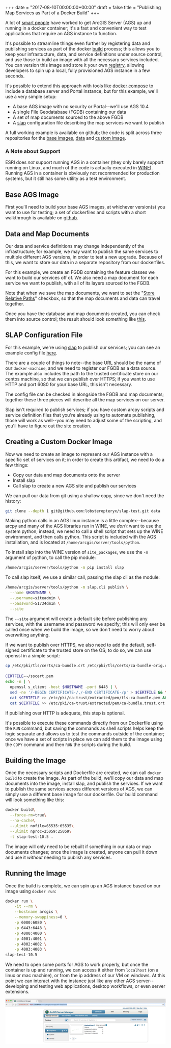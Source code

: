+++
date = "2017-08-10T00:00:00+00:00"
draft = false 
title = "Publishing Map Services as Part of a Docker Build"
+++

A lot of [smart people](https://github.com/mraad/docker-arcgis) have worked to get ArcGIS Server (AGS) up and running in a docker container; it's a fast and convenient way to test applications that require an AGS instance to function.  

It's possible to streamline things even further by registering data and publishing services as part of the docker [build](https://docs.docker.com/engine/reference/commandline/build/) process; this allows you to keep your infrastucture, data, and service definitions under source control, and use those to build an image with all the necessary services included.  You can version this image and store it your own [registry](https://docs.docker.com/registry/), allowing developers to spin up a local, fully provisioned AGS instance in a few seconds.

It's possible to extend this approach with tools like [docker compose](https://docs.docker.com/compose/) to include a database server and Portal instance, but for this example, we'll use a very simple setup:

* A base AGS image with no security or Portal--we'll use AGS 10.4
* A single File Geodatabase (FGDB) containing our data
* A set of map documents sourced to the above FGDB
* A [slap](https://github.com/lobsteropteryx/slap) configuration file describing the map services we want to publish

A full working example is available on github; the code is split across three repositories for the [base images](https://github.com/lobsteropteryx/docker-esri/tree/10.4), [data](https://github.com/lobsteropteryx/slap-test) and [custom image](https://github.com/lobsteropteryx/slap-docker-test/tree/10.4).

### A Note about Support
ESRI does *not* support running AGS in a container (they only barely support running on Linux, and much of the code is actually executed in [WINE](https://www.winehq.org/)).  Running AGS in a container is obviously not recommended for production systems, but it still has some utility as a test environment.

## Base AGS Image
First you'll need to build your base AGS images, at whichever version(s) you want to use for testing; a  set of dockerfiles and scripts with a short walkthrough is available on [github](https://github.com/lobsteropteryx/docker-esri).
 
## Data and Map Documents
Our data and service definitions may change independently of the infrastructure; for example, we may want to publish the same services to multiple different AGS versions, in order to test a new upgrade.  Because of this, we want to store our data in a separate repository from our dockerfiles.

For this example, we create an FGDB containing the feature classes we want to build our services off of.  We also need a map document for each service we want to publish, with all of its layers sourced to the FGDB.

Note that when we save the map documents, we want to set the "[Store Relative Paths](http://desktop.arcgis.com/en/arcmap/latest/map/working-with-arcmap/referencing-data-in-the-map.htm)" checkbox, so that the map documents and data can travel together.

Once you have the database and map documents created, you can check them into source control; the result should look something like [this](https://github.com/lobsteropteryx/slap-test).

## SLAP Configuration File
For this example, we're using [slap](https://github.com/lobsteropteryx/slap) to publish our services; you can see an example config file [here](https://github.com/lobsteropteryx/slap-test/blob/master/config.json).  

There are a couple of things to note--the base URL should be the name of our `docker-machine`, and we need to register our FGDB as a data source.  The example also includes the path to the trusted certificate store on our centos machine, so that we can publish over HTTPS; if you want to use HTTP and port 6080 for your base URL, this isn't necessary.
  
The config file can be checked in alongside the FGDB and map documents; together these three pieces will describe all the map services on our server.

Slap isn't required to publish services; if you have custom arcpy scripts and service definition files that you're already using to automate publishing, those will work as well--you may need to adjust some of the scripting, and you'll have to figure out the site creation.

## Creating a Custom Docker Image
Now we need to create an image to represent our AGS instance with a specific set of services on it; in order to create this artifact, we need to do a few things:

* Copy our data and map documents onto the server
* Install slap
* Call slap to create a new AGS site and publish our services

We can pull our data from git using a shallow copy, since we don't need the history:

```bash
git clone --depth 1 git@github.com:lobsteropteryx/slap-test.git data
```

Making python calls in an AGS linux instance is a little complex--because arcpy and many of the AGS libraries run in WINE, we *don't* want to use the system python; instead, we need to call a shell script that sets up the WINE environment, and then calls python.  This script is included with the AGS installation, and is located at `/home/arcgis/server/tools/python`.

To install slap into the WINE version of `site_packages`, we use the `-m` argument of python, to call the pip module:

```bash
/home/arcgis/server/tools/python -m pip install slap
```

To call slap itself, we use a similar call, passing the slap cli as the module:

```bash
/home/arcgis/server/tools/python -m slap.cli publish \
  --name $HOSTNAME \
  --username=siteadmin \
  --password=51734dm1n \
  --site
```

The `--site` argument will create a default site before publishing any services, with the username and password we specify; this will only ever be called once when we build the image, so we don't need to worry about overwriting anything.

If we want to publish over HTTPS, we also need to add the default, self-signed certificate to the trusted store on the OS; to do so, we can use openssl in a simple script:

```bash
cp /etc/pki/tls/certs/ca-bundle.crt /etc/pki/tls/certs/ca-bundle-orig.crt

CERTFILE=~/sscert.pem
echo -n | \
  openssl s_client -host $HOSTNAME -port 6443 | \
  sed -ne '/-BEGIN CERTIFICATE-/,/-END CERTIFICATE-/p' > $CERTFILE && \
  cat $CERTFILE >> /etc/pki/ca-trust/extracted/pem/tls-ca-bundle.pem && \
  cat $CERTFILE >> /etc/pki/ca-trust/extracted/pem/ca-bundle.trust.crt
```

If publishing over HTTP is adequate, this step is optional.

It's possible to execute these commands directly from our Dockerfile using the `RUN` command, but saving the commands as shell scripts helps keep the logic separate and allows us to test the commands outside of the container; once we have a set of scripts in place we can add them to the image using the `COPY` command and then `RUN` the scripts during the build.

## Building the Image

Once the necessary scripts and Dockerfile are created, we can call `docker build` to create the image.  As part of the build, we'll copy our data and map documents into the image, install slap, and publish the services.  If we want to publish the same services across different versions of AGS, we can simply use a different base image for our dockerfile.  Our build command will look something like this:

```bash
docker build\
  --force-rm=true\
  --no-cache\
  --ulimit nofile=65535:65535\
  --ulimit nproc=25059:25059\
  -t slap-test-10.5 .
```

The image will only need to be rebuilt if something in our data or map documents changes; once the image is created, anyone can pull it down and use it *without* needing to publish any services.

## Running the Image

Once the build is complete, we can spin up an AGS instance based on our image using `docker run`:

```bash
docker run \
    -it --rm \
    --hostname arcgis \
    --memory-swappiness=0 \
    -p 6080:6080 \
    -p 6443:6443 \
    -p 4000:4000 \
    -p 4001:4001 \
    -p 4002:4002 \
    -p 4003:4003 \
slap-test-10.5
```

We need to open some ports for AGS to work properly, but once the container is up and running, we can access it either from `localhost` (on a linux or mac machine), or from the ip address of our VM on windows.  At this point we can interact with the instance just like any other AGS server--developing and testing web applications, desktop workflows, or even server extensions.

![ags](/images/docker-ags.png)
